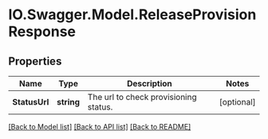 # IO.Swagger.Model.ReleaseProvisionResponse
## Properties

Name | Type | Description | Notes
------------ | ------------- | ------------- | -------------
**StatusUrl** | **string** | The url to check provisioning status. | [optional] 

[[Back to Model list]](../README.md#documentation-for-models) [[Back to API list]](../README.md#documentation-for-api-endpoints) [[Back to README]](../README.md)

